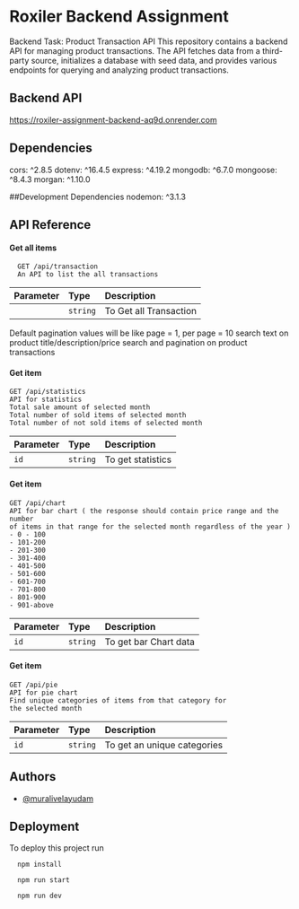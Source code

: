 
# Roxiler Backend Assignment

Backend Task: Product Transaction API
This repository contains a backend API for managing product transactions. The API fetches data from a third-party source, initializes a database with seed data, and provides various endpoints for querying and analyzing product transactions.


## Backend API

https://roxiler-assignment-backend-aq9d.onrender.com

## Dependencies
cors: ^2.8.5
dotenv: ^16.4.5
express: ^4.19.2
mongodb: ^6.7.0
mongoose: ^8.4.3
morgan: ^1.10.0

##Development Dependencies
nodemon: ^3.1.3


## API Reference

#### Get all items

```http
  GET /api/transaction
  An API to list the all transactions
```

| Parameter | Type     | Description                |
| :-------- | :------- | :------------------------- |
|  | `string` | To Get all Transaction|

Default pagination values will be like page = 1, per page = 10
search text on product title/description/price
search and pagination on product transactions
#### Get item

```http
GET /api/statistics
API for statistics
Total sale amount of selected month
Total number of sold items of selected month
Total number of not sold items of selected month
```

| Parameter | Type     | Description                       |
| :-------- | :------- | :-------------------------------- |
| `id`      | `string` | To get statistics |

#### Get item

```http
GET /api/chart
API for bar chart ( the response should contain price range and the number
of items in that range for the selected month regardless of the year )
- 0 - 100
- 101-200
- 201-300
- 301-400
- 401-500
- 501-600
- 601-700
- 701-800
- 801-900
- 901-above
```

| Parameter | Type     | Description                       |
| :-------- | :------- | :-------------------------------- |
| `id`      | `string` | To get bar Chart data |

#### Get item

```http
GET /api/pie
API for pie chart 
Find unique categories of items from that category for 
the selected month
```

| Parameter | Type     | Description                       |
| :-------- | :------- | :-------------------------------- |
| `id`      | `string` | To get an unique categories |

## Authors

- [@muralivelayudam](https://github.com/MuraliVelayudam/roxiler-Assignment-Backend)


## Deployment

To deploy this project run

```install
  npm install
```

```start
  npm run start
```

```Dev
  npm run dev
```

